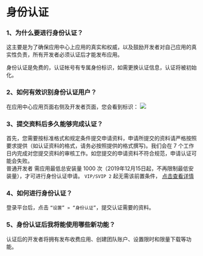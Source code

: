 # 身份认证
### 1、为什么要进行身份认证？
这主要是为了确保应用中心上应用的真实和权威，以及鼓励开发者对自己应用的真实性负责，所有开发者必须认证后才能发布应用。

身份认证是免费的，认证帐号有专属身份标识，如需更换认证信息，认证将被初始化。

### 2、如何有效识别身份认证用户？
在应用中心应用页面右侧及开发者页面，您会看到标识： ![](https://static.dismall.com/202305062151/badbe7e47e060561234c2e210a67b9c4/resource/certification1.png?8a1ecdfd45dd3283&)

### 3、提交资料后多久能够完成认证？
首先，您需要按标准格式和规定条件提交申请资料，申请所提交的资料请严格按照要求提供（如认证资料的格式，请务必按照提供的格式撰写)。我们会在 7 个工作日内完成对您提交资料的审核工作。如您提交的申请资料不符合规范，申请认证可能会失败。  
 普通开发者 需应用最低总安装量 1000 次（2019年12月15日起，不再限制最低安装量），才可进行身份认证申请。 `VIP/SVIP 2` 起无需该前置条件， [点击查看详情](https://open.dismall.com/?ac=vip)

### 4、如何进行身份认证？
登录平台后，点击 `“设置” » “身份认证”`，提交认证需要的资料。

### 5、身份认证后我将能使用哪些新功能？
认证后的开发者将拥有发布收费应用、创建团队账户、设置限时和限量下载等功能。

